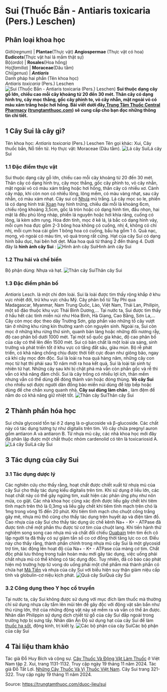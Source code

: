 # Sui (Thuốc Bắn - Antiaris toxicaria (Pers.) Leschen)

Phân loại khoa học  
---  
Giới(_regnum_) |  **Plantae**(Thực vật) **Angiospermae** (Thực vật có hoa) **Eudicots**(Thực vật hai lá mầm thật sự)  
Bộ(_ordo_) | **Rosales**(Hoa hồng)  
Họ(_familia_) | **Moraceae**(Dâu tằm)  
Chi(_genus_) | **_Antiaris_**  
Danh pháp hai phần (Tên khoa học)  
_Antiaris toxicaria_ (Pers.) Leschen  
![Sui \(Thuốc Bắn - Antiaris toxicaria \(Pers.\) Leschen\)](https://trungtamthuoc.com/images/others/cay-sui-4225.jpg)
**Sui thuộc dạng cây gỗ lớn, chiều cao mỗi cây khoảng từ 20 đến 30 mét. Thân cây có dạng hình trụ, cây mọc thẳng, gốc cây phình to, vỏ cây nhẵn, mặt ngoài vỏ có màu xám trắng hoặc hơi hồng. Bài viết dưới đây,[Trung Tâm Thuốc Central Pharmacy](https://trungtamthuoc.com/ "Trung Tâm Thuốc Central Pharmacy") ([trungtamthuoc.com](https://trungtamthuoc.com/ "trungtamthuoc.com")) sẽ cung cấp cho bạn đọc những thông tin chi tiết.**
##  1 Cây Sui là cây gì?
Tên khoa học: _Antiaris toxicaria_ (Pers.) Leschen
Tên gọi khác: Xui, Cây thuốc bắn, Nỗ tiền tử.
Họ thực vật: Moraceae (Dâu tằm).
![Lá cây Sui](https://trungtamthuoc.com/images/item/cay-sui-0.jpg)Lá cây Sui
### 1.1 Đặc điểm thực vật
Sui thuộc dạng cây gỗ lớn, chiều cao mỗi cây khoảng từ 20 đến 30 mét. Thân cây có dạng hình trụ, cây mọc thẳng, gốc cây phình to, vỏ cây nhẵn, mặt ngoài vỏ có màu xám trắng hoặc hơi hồng, thân cây có nhiều xơ. Cành cây mập, khi còn non có nhiều lông, lông mềm, có màu vàng nhạt, sau cây nhẵn, có màu xám nhạt.
Cây sui có [Nhựa](https://trungtamthuoc.com/hoat-chat/nhua "Nhựa") mủ trắng.
Lá cây mọc so le, phiến lá có dạng hình trái [Xoan](https://trungtamthuoc.com/duoc-lieu/cay-xoan "Xoan") hay hình trứng, chiều dài mỗi là khoảng 6cm, chiều rộng khoảng 3,5cm, gốc lá tròn hoặc có dạng hình tim, đầu nhọn, hai mặt lá đều phủ lông nháp, phiến lá nguyên hoặc hơi khía răng, cuống có lông, lá kèm sớm rụng.
Hoa đơn tính, mọc ở kẽ lá, lá bắc có dạng hình vảy, mỗi cụm hoa đực gồm 2-3 bông hoa không có cuống, nhị 4, không có chỉ nhị, mỗi cụm hoa cái gồm 1 bông hoa có cuống, bầu hạ gồm 1 ô.
Quả nạc, mọng, vỏ ngoài có màu tím, vỏ quả trong rất cứng.
Hạt của cây Sui có dạng hình bầu dục, hai bên hơi dẹt.
Mùa hoa quả từ tháng 2 đến tháng 4.
Dưới đây là **hình ảnh cây Sui** :
![Hình ảnh cây Sui](https://trungtamthuoc.com/images/item/cay-sui-1.jpg)Hình ảnh cây Sui
### 1.2 Thu hái và chế biến
Bộ phận dùng: Nhựa và hạt.
![Thân cây Sui](https://trungtamthuoc.com/images/item/cay-sui-6.jpg)Thân cây Sui
### 1.3 Đặc điểm phân bố
_Antiaris_ Lesch. là một chi đơn loài. Sui là loài được tìm thấy rộng khắp ở khu vực nhiệt đới, trừ khu vực châu Mỹ. Cây phân bố từ Tây Phi qua Madagascar, Myanmar, Nam Trung Quốc, Lào, Việt Nam, Thái Lan, Philipin, một số đảo thuộc khu vực Thái Bình Dương,...
Tại nước ta, Sui được tìm thấy ở hầu hết các tỉnh miền núi như Hòa Bình, Hà Giang, Cao Bằng, Sơn La,... Cây còn mọc dọc theo dãy Trường Sơn, góp phần vào những tổ cây vượt tán ở những khu rừng kín thường xanh còn nguyên sinh. Ngoài ra, Sui còn mọc ở những khu rừng thứ sinh, quanh bản làng hoặc những đồi nương rẫy, độ cao phân bố dưới 1000 mét. Tại một số quốc gia khác, độ cao phân bố của cây có thể lên đến 1500 mét.
Sui có bản chất là một loài ưa sáng, sinh trưởng và phát triển tốt ở khu vực có tầng đất sâu, giàu mùn. Bộ rễ phát triển, có khả năng chống chịu được thời tiết cực đoan như giông bão, ngay cả khi cây mọc đơn độc. Sui là loài ra hoa quả hàng năm, những cây con mọc từ hạt thì phải sau 10 năm mới ra hoa kết quả, Sui là loài tái sinh tự nhiên từ hạt. Những cây sau khi bị chặt phá mà vẫn còn phần gốc và rễ thì vẫn có khả năng đâm chồi.
Sui là cây trồng có nhiều lợi ích, thân mềm nhưng vẫn có thể dùng để đóng thành ván hoặc đóng thùng. **Vỏ cây Sui** cho nhiều sợi được người dân đồng bào miền núi dùng để lợp bếp hoặc dùng để che chắn xung quanh nhà. **Cây sui dùng làm chăn** , làm đệm để nằm do có khả năng giữ nhiệt tốt.
![Thân cây Sui](https://trungtamthuoc.com/images/item/cay-sui-2.jpg)Thân cây Sui
##  2 Thành phần hóa học
Sui chứa glycosid tồn tại ở 2 dạng là α-glucoside và β-glucoside. Các chất này có tác dụng tương tự như digitalis trên tim.
Vỏ cây chứa pregnyl auron gồm antiaron A và antiaron B.
Từ nhựa mủ cây, các nhà khoa học mới đây đã phân lập được một chất thuộc nhóm cardenolid có tên là toxicariosid A.
![Lá cây Sui](https://trungtamthuoc.com/images/item/cay-sui-5.jpg)Lá cây Sui
##  3 Tác dụng của cây Sui
### 3.1 Tác dụng dược lý
Các nghiên cứu cho thấy rằng, hoạt chất được chiết xuất từ nhựa mủ của cây Sui cho thấy tác dụng kiểu digitalis trên tim. Khi sử dụng ở liều lớn, các hoạt chất này có thể gây ngừng tim, xuất hiện các phản ứng phụ như nôn mửa, co giật.
Các nhà khoa học cũng xác định được liều gây chết khi tiêm tĩnh mạch trên thỏ là 0,3mg và liều gây chết khi tiêm tĩnh mạch trên chó là 1mg trong vòng 15 đến 20 phút.
Khi tiêm tĩnh mạch cho chuột cống trắng gây mê, nhựa mủ thô cũng cho thấy tác dụng trên huyết áp và điện tâm đồ.
Cao nhựa của cây Sui cho thấy tác dụng ức chế kênh Na+ - K+ - ATPase đã được tinh chế một phần thu được từ cơ tim của chuột lang.
Khi tiến hành thử nghiệm song song cao nhựa mủ và chất đối chiếu [Ouabain](https://trungtamthuoc.com/hoat-chat/ouabain "Ouabain") trên tim ếch cô lập người ta đã thấy có sự giảm tần số co cơ đồng thời tăng lực co cơ. Điều này cho thấy rằng, thành phần chính trong nhựa mủ cây Sui là một glycosid trợ tim, tác động lên hoạt độ của Na+ - K+ - ATPase của màng cơ tim.
Chất độc phải lưu thông trong tuần hoàn máu mới gây tác dụng, việc uống phải chất nhựa mủ có thể không có tác dụng độc. Tuy nhiên, đã có báo cáo phát hiện mộ trường hợp tử vong do uống phải một chế phẩm mà thành phần có chứa hạt [Mã Tiền](https://trungtamthuoc.com/duoc-lieu/ma-tien "Mã Tiền") và nhựa của cây Sui với biểu hiện suy thận giảm niệu cấp tính và globulin-cơ niệu kịch phát.
![Quả cây Sui](https://trungtamthuoc.com/images/item/cay-sui-3.jpg)Quả cây Sui
### 3.2 Công dụng theo Y học cổ truyền
Tại nước ta, cây Sui không được sử dụng với mục đích làm thuốc mà thường chỉ sử dụng nhựa cây tẩm lên mũi tên để gây độc với động vật săn bắn như thú rừng lớn, thịt của những động vật này sẽ mềm ra và vẫn có thể ăn được.
Nhân dân Philippin sử dụng dịch chiết từ gỗ của cây Sui đắp ngoài trong trường hợp bị sưng tấy.
Nhân dân Ấn Độ sử dụng hạt của cây Sui để làm [thuốc hạ sốt](https://trungtamthuoc.com/bai-viet/top-15-thuoc-ha-sot-thong-dung-duoc-bac-si-khuyen-dung "thuốc hạ sốt"), động kinh, trị kiết lỵ.
![Các bộ phận của cây Sui](https://trungtamthuoc.com/images/item/cay-sui-4.jpg)Các bộ phận của cây Sui
##  4 Tài liệu tham khảo
Tác giả Đỗ Huy Bích và cộng sự. [Cây Thuốc Và Động Vật Làm Thuốc](https://trungtamthuoc.com/bai-viet/doc-online-va-tai-mien-phi-pdf-sach-cay-thuoc-va-dong-vat-lam-thuoc-o-viet-nam "Cây Thuốc Và Động Vật Làm Thuốc") ở Việt Nam tập 2. Xui, trang 1131-1132. Truy cập ngày 19 tháng 11 năm 2024.
Tác giả Đỗ Tất Lợi. [Những Cây Thuốc Và Vị Thuốc Việt Nam](https://trungtamthuoc.com/duoc-lieu "Những Cây Thuốc Và Vị Thuốc Việt Nam"). Cây Sui trang 321-322. Truy cập ngày 19 tháng 11 năm 2024.


Source: https://trungtamthuoc.com/duoc-lieu/sui